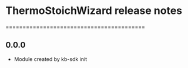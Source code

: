 # ThermoStoichWizard release notes
=========================================

0.0.0
-----
* Module created by kb-sdk init
